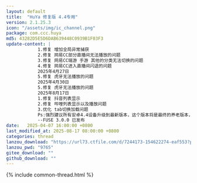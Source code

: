 ```yaml
---
layout: default
title:  "HuYa 修复版 4.4专用"
version: 2.1.25.3
icon: "/assets/img/ic_channel.png"
package: com.ccc.huya
md5: 43282D5E5D6DAB639448C0939B1F03F3
update-content: | 
            1.修复 增加全局异常捕获
            2.修复 网易CC部分直播间无法播放的问题
            3.修复 网易CC端游 手游 其他的分类无法切换的问题
            4.修复 网易CC进入直播间闪退的问题
            2025年4月27日
            5.修复 虎牙无法播放的问题
            2025年4月30日
            5.修复 虎牙无法播放的问题
            2025年8月17日
            1.修复 抖音列表显示
            2.修复 哔哩列表显示以及播放问题
            3.优化 tab切换加载问题
            Ps:强烈建议所有安卓4.4设备升级到最新版本，这个版本将是最终的养老版本，不会更随后续的版本进行升级，感谢大家的支持。
            --FUSE 3.0.0 已发布
date:   2025-04-07 16:00:00 +0800
last_modified_at: 2025-08-17 08:00:00 +0800
categories: thread
lanzou_download: "https://url73.ctfile.com/d/7244173-154622274-eaf553?p=9765"
lanzou_pwd: "9765"
gitee_download: ""
github_download: ""
---
```

{% include common-thread.html %}
